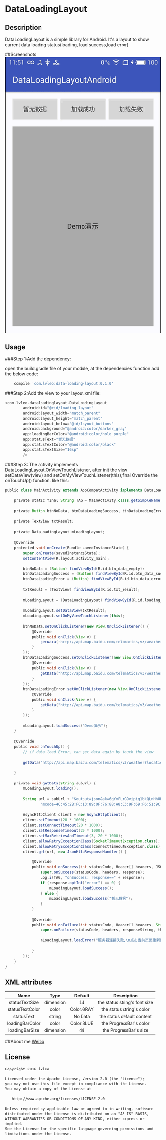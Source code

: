# DataLoadingLayout
## Description
DataLoadingLayout is a simple library for Android. It's a layout to show current data loading status(loading, load success,load error)

##Screenshots
![](https://github.com/lvleo/DataLoadingLayoutAndroid/blob/master/screen/screen.gif)

## Usage

###Step 1:Add the dependency:

open the build.gradle file of your module, at the dependencies function add the below code:

```groovy
	compile 'com.lvleo:data-loading-layout:0.1.0'
```

###Step 2:Add the view to your layout.xml file:

```groovy
<com.lvleo.dataloadinglayout.DataLoadingLayout
        android:id="@+id/loading_layout"
        android:layout_width="match_parent"
        android:layout_height="match_parent"
        android:layout_below="@id/layout_buttons"
        android:background="@android:color/darker_gray"
        app:loadingBarColor="@android:color/holo_purple"
        app:statusText="暂无数据"
        app:statusTextColor="@android:color/black"
        app:statusTextSize="16sp"
        />
```
###Step 3: The activity implements DataLoadingLayout.OnViewTouchListener, after init the view setDataView(view) and setOnMyViewTouchListener(this),final Override the onTouchUp() function. like this:

```groovy
public class MainActivity extends AppCompatActivity implements DataLoadingLayout.OnViewTouchListener {

    private static final String TAG = MainActivity.class.getSimpleName();

    private Button btnNoData, btnDataLoadingSuccess, btnDataLoadingError;

    private TextView txtResult;

    private DataLoadingLayout mLoadingLayout;

    @Override
    protected void onCreate(Bundle savedInstanceState) {
        super.onCreate(savedInstanceState);
        setContentView(R.layout.activity_main);

        btnNoData = (Button) findViewById(R.id.btn_data_empty);
        btnDataLoadingSuccess = (Button) findViewById(R.id.btn_data_success);
        btnDataLoadingError = (Button) findViewById(R.id.btn_data_error);

        txtResult = (TextView) findViewById(R.id.txt_result);

        mLoadingLayout = (DataLoadingLayout) findViewById(R.id.loading_layout);

        mLoadingLayout.setDataView(txtResult);
        mLoadingLayout.setOnMyViewTouchListener(this);
        
        btnNoData.setOnClickListener(new View.OnClickListener() {
            @Override
            public void onClick(View v) {
                getData("http://api.map.baidu.com/telematics/v3/weather?location=");
            }
        });
        btnDataLoadingSuccess.setOnClickListener(new View.OnClickListener() {
            @Override
            public void onClick(View v) {
                getData("http://api.map.baidu.com/telematics/v3/weather?location=无锡");
            }
        });
        btnDataLoadingError.setOnClickListener(new View.OnClickListener() {
            @Override
            public void onClick(View v) {
                getData("http://api.map.baidu.com/telematics/v3/weathersssss?location=无锡");
            }
        });

        mLoadingLayout.loadSuccess("Demo演示");
    }

    @Override
    public void onTouchUp() {
        // if data load Error, can get data again by touch the view

        getData("http://api.map.baidu.com/telematics/v3/weather?location=无锡");

    }

    private void getData(String subUrl) {
        mLoadingLayout.loading();

        String url = subUrl + "&output=json&ak=6gYxFLrG9vipiq1bkQLnHhUH&" +
                "mcode=4C:45:2B:FC:13:89:0F:76:88:A8:D3:9F:69:F6:51:9C:BC:F6:9E:65;baidumapsdk.demo";

        AsyncHttpClient client = new AsyncHttpClient();
        client.setTimeout(20 * 1000);
        client.setConnectTimeout(20 * 1000);
        client.setResponseTimeout(20 * 1000);
        client.setMaxRetriesAndTimeout(3, 20 * 1000);
        client.allowRetryExceptionClass(SocketTimeoutException.class);
        client.allowRetryExceptionClass(ConnectTimeoutException.class);
        client.get(url, new JsonHttpResponseHandler() {

            @Override
            public void onSuccess(int statusCode, Header[] headers, JSONObject response) {
                super.onSuccess(statusCode, headers, response);
                Log.i(TAG, "onSuccess: response==" + response);
                if (response.optInt("error") == 0) {
                    mLoadingLayout.loadSuccess();
                } else {
                    mLoadingLayout.loadSuccess("暂无数据");
                }
            }

            @Override
            public void onFailure(int statusCode, Header[] headers, String responseString, Throwable throwable) {
                super.onFailure(statusCode, headers, responseString, throwable);

                mLoadingLayout.loadError("服务器连接失败,\n点击当前页面重新获取数据");

            }
        });
    }
}
```

## XML attributes
| Name | Type | Default | Description |
|:----:|:----:|:-------:|:-----------:|
|statusTextSize|dimension|14|the status string's font size|
|statusTextColor|color|Color.GRAY|the status string's color|
|statusText|string|No Data|the status default content|
|loadingBarColor|color|Color.BLUE|the ProgressBar's color|
|loadingBarSize|dimension|48|the ProgressBar's size|


##About me
[Weibo](http://weibo.com/2265549640)

License
-------

    Copyright 2016 lvleo

    Licensed under the Apache License, Version 2.0 (the "License");
    you may not use this file except in compliance with the License.
    You may obtain a copy of the License at

       http://www.apache.org/licenses/LICENSE-2.0

    Unless required by applicable law or agreed to in writing, software
    distributed under the License is distributed on an "AS IS" BASIS,
    WITHOUT WARRANTIES OR CONDITIONS OF ANY KIND, either express or implied.
    See the License for the specific language governing permissions and
    limitations under the License.